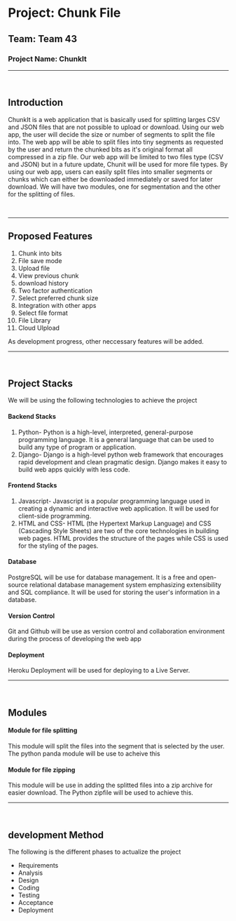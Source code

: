 <h1>Project: Chunk File</h1>
<h2>Team: Team 43</h2>
<h3>Project Name: ChunkIt</h3>
<hr>
<br>
<H2>Introduction</H2>
<p>ChunkIt is a web application that is basically used for splitting larges CSV and JSON files that are not possible to upload or download. 
Using our web app, the user will decide the size or number of segments to split the file into. The web app will be able to split files into tiny 
segments as requested by the user and return the chunked bits as it's original format all compressed in a zip file. Our web app will be limited to two files 
type (CSV and JSON) but in a future update, Chunit will be used for more file types. By using our web app, users can easily split files into smaller segments or chunks which can either be downloaded immediately or saved for later download.
We will have two modules, one for segmentation and the other for the splitting of files.</p>
<br>
<hr>
<h2> Proposed Features </h2>
<ol>
<li>Chunk into bits</li>
<li>File save mode</li>
<li>Upload file</li>
<li>View previous chunk</li>
<li>download history</li>
<li>Two factor authentication</li>
<li>Select preferred chunk size</li>
<li>Integration with other apps</li>
<li>Select file format</li>
<li>File Library</li>
<li>Cloud Ulpload</li>
</ol>
<p> As development progress, other neccessary features will be added.</p>
<hr>
<br>
<h2>Project Stacks</h2>
<p>We will be using the following technologies to achieve the project</p>
<h4>Backend Stacks</h4>
<ol>
    <li>Python- Python is a high-level, interpreted, general-purpose programming language. It is a general language that can be used to build any type of program or application.</li>
    <li>Django- Django is a high-level python web framework that encourages rapid development and clean pragmatic design. Django makes it easy to build web apps quickly with less code.</li>
</ol>
<h4>Frontend Stacks</h4>
<ol>
    <li>Javascript- Javascript is a popular programming language used in creating a dynamic and interactive web application. It will be used for client-side programming.</li>
    <li>HTML and CSS- HTML (the Hypertext Markup Language) and CSS (Cascading Style Sheets) are two of the core technologies in building web pages. HTML provides the structure of the pages while CSS is used for the styling of the pages.</li>
</ol>
<h4>Database</h4>
<p>PostgreSQL will be use for database management. It is a free and open-source relational database management system emphasizing extensibility and SQL compliance. It will be used for storing the user's information in a database.
</p>
<h4>Version Control</h4>
<p>Git and Github will be use as version control and collaboration environment during the process of developing the web app</p>
<h4>Deployment</h4>
<p>Heroku Deployment will be used for deploying to a Live Server.</p>
<hr>
<br>
<h2>Modules</h2>
<h4>Module for file splitting</h4>
<p>This module will split the files into the segment that is selected by the user. The python panda module will be use to acheive this</p>
<h4>Module for file zipping</h4>
<p>This module will be use in adding the splitted files into a zip archive for easier download. The Python zipfile will be used to achieve this.</p>
<hr>
<br>
<h2>development Method</h2>
<p>The following is the different phases to actualize the project</p>
<ul>
    <li>Requirements</li>
    <li>Analysis</li>
    <li>Design</li>
    <li>Coding</li>
    <li>Testing</li>
    <li>Acceptance</li>
    <li>Deployment</li>
</ul>
